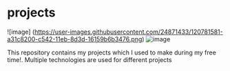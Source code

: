 # projects

![image] (https://user-images.githubusercontent.com/24871433/120781581-a31c8200-c542-11eb-8d3d-16159b6b3476.png)
![image](https://user-images.githubusercontent.com/24871433/120781825-deb74c00-c542-11eb-91ab-9e1e9dd097d4.png)


This repository contains my projects which I used to make during my free time!. Multiple technologies are used for different projects
